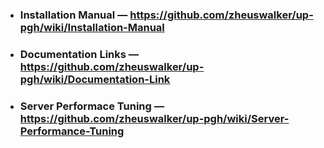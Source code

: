 * ### Installation Manual — https://github.com/zheuswalker/up-pgh/wiki/Installation-Manual
* ### Documentation Links — https://github.com/zheuswalker/up-pgh/wiki/Documentation-Link
* ### Server Performace Tuning — https://github.com/zheuswalker/up-pgh/wiki/Server-Performance-Tuning
